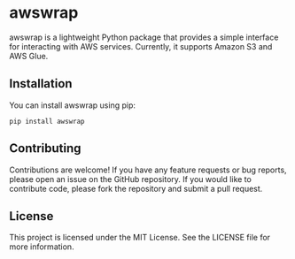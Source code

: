 # awswrap
awswrap is a lightweight Python package that provides a simple interface for interacting with AWS services. Currently, it supports Amazon S3 and AWS Glue.

## Installation
You can install awswrap using pip:

`pip install awswrap`

## Contributing
Contributions are welcome! If you have any feature requests or bug reports, please open an issue on the GitHub repository. If you would like to contribute code, please fork the repository and submit a pull request.

## License
This project is licensed under the MIT License. See the LICENSE file for more information.
